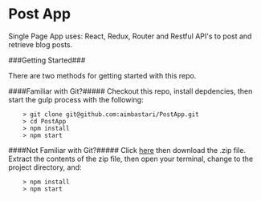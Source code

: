 # Post App

Single Page App uses:
React, Redux, Router and Restful API's to post and retrieve blog posts.

###Getting Started###

There are two methods for getting started with this repo.

####Familiar with Git?#####
Checkout this repo, install depdencies, then start the gulp process with the following:

```
	> git clone git@github.com:aimbastari/PostApp.git
	> cd PostApp
	> npm install
	> npm start
```

####Not Familiar with Git?#####
Click [here](https://github.com/aimbastari/PostApp/releases) then download the .zip file.  Extract the contents of the zip file, then open your terminal, change to the project directory, and:

```
	> npm install
	> npm start
```
